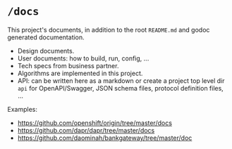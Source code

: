 # `/docs`

This project's documents, in addition to the root `README.md` and godoc
generated documentation.

* Design documents.
* User documents: how to build, run, config, ...
* Tech specs from business partner.
* Algorithms are implemented in this project.
* API: can be written here as a markdown or create a project top level dir `api`
  for OpenAPI/Swagger, JSON schema files, protocol definition files, ...

Examples:

* https://github.com/openshift/origin/tree/master/docs
* https://github.com/dapr/dapr/tree/master/docs
* https://github.com/daominah/bankgateway/tree/master/doc
